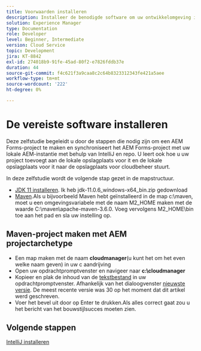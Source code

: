 ```yaml
---
title: Voorwaarden installeren
description: Installeer de benodigde software om uw ontwikkelomgeving in te stellen
solution: Experience Manager
type: Documentation
role: Developer
level: Beginner, Intermediate
version: Cloud Service
topic: Development
jira: KT-8842
exl-id: 274018b9-91fe-45ad-80f2-e7826fddb37e
duration: 44
source-git-commit: f4c621f3a9caa8c2c64b8323312343fe421a5aee
workflow-type: tm+mt
source-wordcount: '222'
ht-degree: 0%

---
```


# De vereiste software installeren

Deze zelfstudie begeleidt u door de stappen die nodig zijn om een AEM Forms-project te maken en synchroniseert het AEM Forms-project met uw lokale AEM-instantie met behulp van IntelliJ en repo. U leert ook hoe u uw project toevoegt aan de lokale opslagplaats voor it en de lokale opslagplaats voor it naar de opslagplaats voor cloudbeheer stuurt.





In deze zelfstudie wordt de volgende stap gezet in de mapstructuur.

* [JDK 11 installeren](https://www.oracle.com/java/technologies/downloads/#java11-windows). Ik heb jdk-11.0.6_windows-x64_bin.zip gedownload
* [Maven](https://maven.apache.org/guides/getting-started/windows-prerequisites.html).Als u bijvoorbeeld Maven hebt geïnstalleerd in de map c:\maven, moet u een omgevingsvariabele met de naam M2_HOME maken met de waarde C:\maven\apache-maven-3.6.0. Voeg vervolgens M2_HOME\bin toe aan het pad en sla uw instelling op.

## Maven-project maken met AEM projectarchetype

* Een map maken met de naam **cloudmanager**(u kunt het om het even welke naam geven) in uw c aandrijving
* Open uw opdrachtpromptvenster en navigeer naar **c:\cloudmanager**
* Kopieer en plak de inhoud van de [tekstbestand](assets/creating-maven-project.txt) in uw opdrachtpromptvenster. Afhankelijk van het dialoogvenster [nieuwste versie](https://github.com/adobe/aem-project-archetype/releases). De meest recente versie was 30 op het moment dat dit artikel werd geschreven.
* Voer het bevel uit door op Enter te drukken.Als alles correct gaat zou u het bericht van het bouwstijlsucces moeten zien.

## Volgende stappen

[IntelliJ installeren](./intellij-set-up.md)